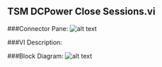 ## **TSM DCPower Close Sessions.vi**
###Connector Pane:
![alt text](/Instrument%20Control/DCPower/TSM/TSM%20DCPower%20Close%20Sessions.vic.png "TSM DCPower Close Sessions.vi connector pane")

###VI Description:


###Block Diagram:
![alt text](/Instrument%20Control/DCPower/TSM/TSM%20DCPower%20Close%20Sessions.vid.png "TSM DCPower Close Sessions.vi block diagram")
